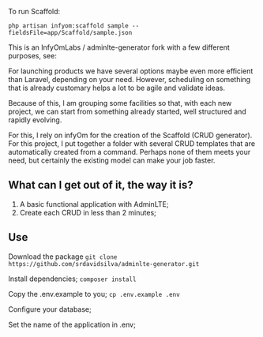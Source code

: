 To run Scaffold:

`php artisan infyom:scaffold sample --fieldsFile=app/Scaffold/sample.json`

This is an InfyOmLabs / adminlte-generator fork with a few different purposes, see:

For launching products we have several options maybe even more efficient than Laravel, depending on your need. However, scheduling on something that is already customary helps a lot to be agile and validate ideas.

Because of this, I am grouping some facilities so that, with each new project, we can start from something already started, well structured and rapidly evolving.

For this, I rely on infyOm for the creation of the Scaffold (CRUD generator).
For this project, I put together a folder with several CRUD templates that are automatically created from a command. Perhaps none of them meets your need, but certainly the existing model can make your job faster.

## What can I get out of it, the way it is?

1. A basic functional application with AdminLTE;
2. Create each CRUD in less than 2 minutes;

## Use
Download the package
` git clone https://github.com/srdavidsilva/adminlte-generator.git `

Install dependencies;
` composer install `

Copy the .env.example to you;
`cp .env.example .env`

Configure your database;

Set the name of the application in .env;
